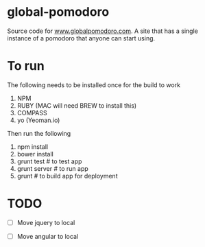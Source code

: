 global-pomodoro
===============

Source code for www.globalpomodoro.com. A site that has a single instance of a pomodoro that anyone can start using.


To run
======

The following needs to be installed once for the build to work

1. NPM
2. RUBY (MAC will need BREW to install this)
3. COMPASS
4. yo (Yeoman.io)

Then run the following

1. npm install
2. bower install
3. grunt test # to test app
4. grunt server # to run app
5. grunt # to build app for deployment


TODO
====
- [ ] Move jquery to local
- [ ] Move angular to local


